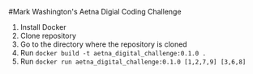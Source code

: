 #Mark Washington's Aetna Digial Coding Challenge

1. Install Docker
2. Clone repository
3. Go to the directory where the repository is cloned
4. Run `docker build -t aetna_digital_challenge:0.1.0 .`
5. Run `docker run aetna_digital_challenge:0.1.0 [1,2,7,9] [3,6,8]`